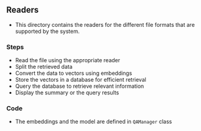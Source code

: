 ## Readers
* This directory contains the readers for the different file formats that are supported by the system.

### Steps
* Read the file using the appropriate reader
* Split the retrieved data
* Convert the data to vectors using embeddings
* Store the vectors in a database for efficient retrieval
* Query the database to retrieve relevant information
* Display the summary or the query results

### Code
* The embeddings and the model are defined in `QAManager` class